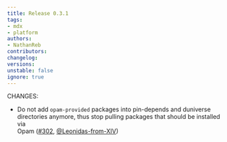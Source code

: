 ```yaml
---
title: Release 0.3.1
tags:
- mdx
- platform
authors:
- NathanReb
contributors:
changelog:
versions:
unstable: false
ignore: true
---
```


<p>CHANGES:</p>
<ul>
<li>Do not add <code>opam-provided</code> packages into pin-depends and duniverse<br>
directories anymore, thus stop pulling packages that should be installed via<br>
Opam (<a href="https://github.com/realworldocaml/mdx/pull/302" class="issue-link js-issue-link" data-error-text="Failed to load title" data-id="743877158" data-permission-text="Title is private" data-url="https://github.com/realworldocaml/mdx/issues/302" data-hovercard-type="pull_request" data-hovercard-url="/realworldocaml/mdx/pull/302/hovercard">#302</a>, <a href="https://github.com/Leonidas-from-XIV" class="user-mention notranslate" data-hovercard-type="user" data-hovercard-url="/users/Leonidas-from-XIV/hovercard" data-octo-click="hovercard-link-click" data-octo-dimensions="link_type:self">@Leonidas-from-XIV</a>)</li>
</ul>
